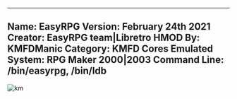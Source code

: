 -----------------------
Name: EasyRPG
Version: February 24th 2021
Creator: EasyRPG team|Libretro
HMOD By: KMFDManic
Category: KMFD Cores
Emulated System: RPG Maker 2000|2003
Command Line: /bin/easyrpg, /bin/ldb
-----------------------
![km](https://i.imgur.com/Bjsdjyo.png)
